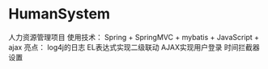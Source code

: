 # HumanSystem
人力资源管理项目
使用技术：
Spring + SpringMVC + mybatis + JavaScript + ajax
亮点： 
log4j的日志
EL表达式实现二级联动
AJAX实现用户登录
时间拦截器设置
